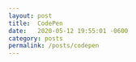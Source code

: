 ```yaml
---
layout: post
title:  CodePen
date:   2020-05-12 19:55:01 -0600
category: posts
permalink: /posts/codepen
---
```

